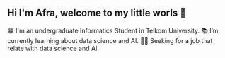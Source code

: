 ## Hi I'm Afra, welcome to my little worls 👋
😁 I'm an undergraduate Informatics Student in Telkom University.
📚 I’m currently learning about data science and AI.
👩‍💼 Seeking for a job that relate with data science and AI.
<!--
**aframahendrap/aframahendrap** is a ✨ _special_ ✨ repository because its `README.md` (this file) appears on your GitHub profile.

Here are some ideas to get you started:


-->
